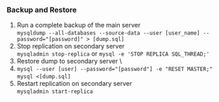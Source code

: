 ### Backup and Restore

1. Run a complete backup of the main server \
```mysqldump --all-databases --source-data --user [user_name] --password="[password]" > [dump.sql]```
2. Stop replication on secondary server \
```mysqladmin stop-replica``` or ```mysql -e 'STOP REPLICA SQL_THREAD;'```
3. Restore dump to secondary server \
4. ```mysql --user [user] --password="[password"] -e "RESET MASTER;"```
```mysql <[dump.sql]```
4. Restart replication on secondary server\
```mysqladmin start-replica```




